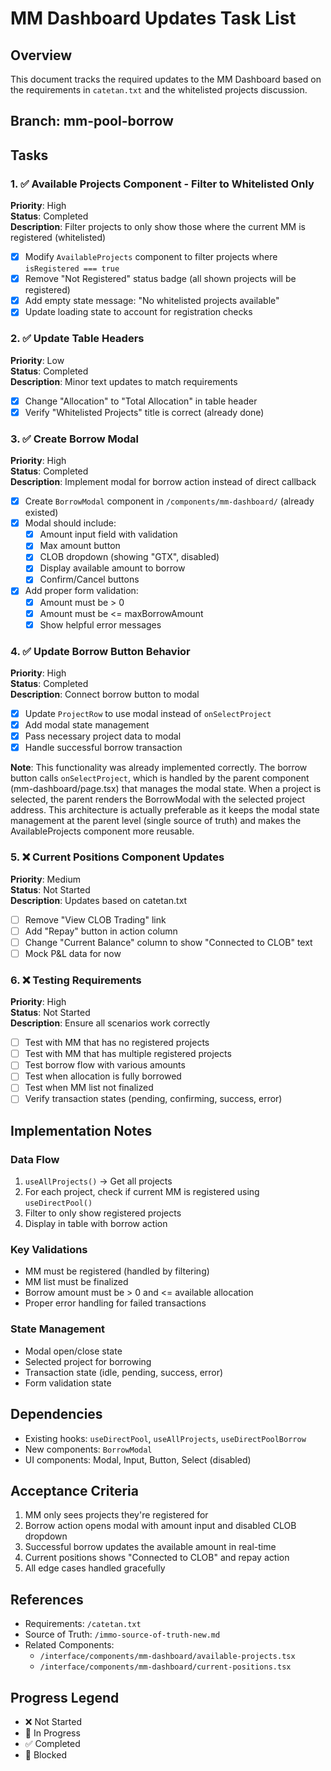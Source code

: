 # MM Dashboard Updates Task List

## Overview
This document tracks the required updates to the MM Dashboard based on the requirements in `catetan.txt` and the whitelisted projects discussion.

## Branch: mm-pool-borrow

## Tasks

### 1. ✅ Available Projects Component - Filter to Whitelisted Only
**Priority**: High  
**Status**: Completed  
**Description**: Filter projects to only show those where the current MM is registered (whitelisted)

- [x] Modify `AvailableProjects` component to filter projects where `isRegistered === true`
- [x] Remove "Not Registered" status badge (all shown projects will be registered)
- [x] Add empty state message: "No whitelisted projects available"
- [x] Update loading state to account for registration checks

### 2. ✅ Update Table Headers
**Priority**: Low  
**Status**: Completed  
**Description**: Minor text updates to match requirements

- [x] Change "Allocation" to "Total Allocation" in table header
- [x] Verify "Whitelisted Projects" title is correct (already done)

### 3. ✅ Create Borrow Modal
**Priority**: High  
**Status**: Completed  
**Description**: Implement modal for borrow action instead of direct callback

- [x] Create `BorrowModal` component in `/components/mm-dashboard/` (already existed)
- [x] Modal should include:
  - [x] Amount input field with validation
  - [x] Max amount button
  - [x] CLOB dropdown (showing "GTX", disabled)
  - [x] Display available amount to borrow
  - [x] Confirm/Cancel buttons
- [x] Add proper form validation:
  - [x] Amount must be > 0
  - [x] Amount must be <= maxBorrowAmount
  - [x] Show helpful error messages

### 4. ✅ Update Borrow Button Behavior
**Priority**: High  
**Status**: Completed  
**Description**: Connect borrow button to modal

- [x] Update `ProjectRow` to use modal instead of `onSelectProject`
- [x] Add modal state management
- [x] Pass necessary project data to modal
- [x] Handle successful borrow transaction

**Note**: This functionality was already implemented correctly. The borrow button calls `onSelectProject`, which is handled by the parent component (mm-dashboard/page.tsx) that manages the modal state. When a project is selected, the parent renders the BorrowModal with the selected project address. This architecture is actually preferable as it keeps the modal state management at the parent level (single source of truth) and makes the AvailableProjects component more reusable.

### 5. ❌ Current Positions Component Updates
**Priority**: Medium  
**Status**: Not Started  
**Description**: Updates based on catetan.txt

- [ ] Remove "View CLOB Trading" link
- [ ] Add "Repay" button in action column
- [ ] Change "Current Balance" column to show "Connected to CLOB" text
- [ ] Mock P&L data for now

### 6. ❌ Testing Requirements
**Priority**: High  
**Status**: Not Started  
**Description**: Ensure all scenarios work correctly

- [ ] Test with MM that has no registered projects
- [ ] Test with MM that has multiple registered projects
- [ ] Test borrow flow with various amounts
- [ ] Test when allocation is fully borrowed
- [ ] Test when MM list not finalized
- [ ] Verify transaction states (pending, confirming, success, error)

## Implementation Notes

### Data Flow
1. `useAllProjects()` → Get all projects
2. For each project, check if current MM is registered using `useDirectPool()`
3. Filter to only show registered projects
4. Display in table with borrow action

### Key Validations
- MM must be registered (handled by filtering)
- MM list must be finalized
- Borrow amount must be > 0 and <= available allocation
- Proper error handling for failed transactions

### State Management
- Modal open/close state
- Selected project for borrowing
- Transaction state (idle, pending, success, error)
- Form validation state

## Dependencies
- Existing hooks: `useDirectPool`, `useAllProjects`, `useDirectPoolBorrow`
- New components: `BorrowModal`
- UI components: Modal, Input, Button, Select (disabled)

## Acceptance Criteria
1. MM only sees projects they're registered for
2. Borrow action opens modal with amount input and disabled CLOB dropdown
3. Successful borrow updates the available amount in real-time
4. Current positions shows "Connected to CLOB" and repay action
5. All edge cases handled gracefully

## References
- Requirements: `/catetan.txt`
- Source of Truth: `/immo-source-of-truth-new.md`
- Related Components: 
  - `/interface/components/mm-dashboard/available-projects.tsx`
  - `/interface/components/mm-dashboard/current-positions.tsx`

## Progress Legend
- ❌ Not Started
- 🔄 In Progress
- ✅ Completed
- 🚫 Blocked